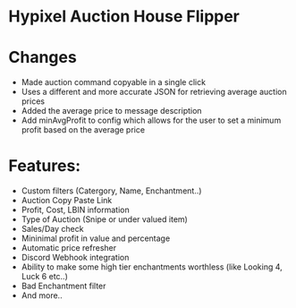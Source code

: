 # Hypixel Auction House Flipper

# Changes
- Made auction command copyable in a single click
- Uses a different and more accurate JSON for retrieving average auction prices
- Added the average price to message description
- Add minAvgProfit to config which allows for the user to set a minimum profit based on the average price 

# Features:

- Custom filters (Catergory, Name, Enchantment..)
- Auction Copy Paste Link
- Profit, Cost, LBIN information
- Type of Auction (Snipe or under valued item)
- Sales/Day check
- Mininimal profit in value and percentage
- Automatic price refresher
- Discord Webhook integration
- Ability to make some high tier enchantments worthless (like Looking 4, Luck 6 etc..)
- Bad Enchantment filter
- And more.. 

